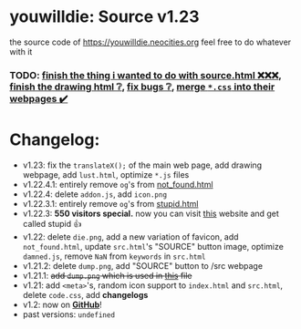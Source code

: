 # youwilldie: Source v1.23
the source code of https://youwilldie.neocities.org feel free to do whatever with it
### TODO: <ins>finish the thing i wanted to do with source.html ❌❌❌</ins>, <ins>finish the drawing html ❔</ins>, <ins>fix bugs ❔</ins>, <ins>merge `*.css` into their webpages ✔️</ins>
# Changelog:
 * v1.23: fix the `translateX();` of the main web page, add drawing webpage, add `lust.html`, optimize `*.js` files
 * v1.22.4.1: entirely remove `og`'s from <a href="https://youwilldie.neocities.org/uwu">not_found.html</a>
 * v1.22.4: delete `addon.js`, add `icon.png`
 * v1.22.3.1: entirely remove `og`'s from <a href="https://youwilldie.neocities.org/stupid">stupid.html</a>
 * v1.22.3: **550 visitors special.** now you can visit <a href="https://youwilldie.neocities.org/stupid">this</a> website and get called stupid 👍
 * v1.22: delete `die.png`, add a new variation of favicon, add `not_found.html`, update `src.html`'s "SOURCE" button image, optimize `damned.js`, remove `NaN` from `keywords` in `src.html`
 * v1.21.2: delete `dump.png`, add "SOURCE" button to /src webpage
 * v1.21.1: ~~add `dump.png` which is used in <a href="https://github.com/YOUWILLDIE666/YOUWILLDIE666/blob/main/README.md">this</a> file~~
 * v1.21: add `<meta>`'s, random icon support to `index.html` and `src.html`, delete `code.css`, add **changelogs**
 * v1.2: now on **<a href="https://github.com/topics/how-to-die">GitHub</a>**!
 * past versions: `undefined`
